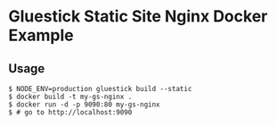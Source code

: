 # Gluestick Static Site Nginx Docker Example

## Usage

```
$ NODE_ENV=production gluestick build --static
$ docker build -t my-gs-nginx .
$ docker run -d -p 9090:80 my-gs-nginx
$ # go to http://localhost:9090
```
